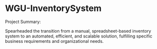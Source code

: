 # WGU-InventorySystem
Project Summary:

Spearheaded the transition from a manual, spreadsheet-based inventory system to an automated,
efficient, and scalable solution, fulfilling specific business requirements and organizational needs.
